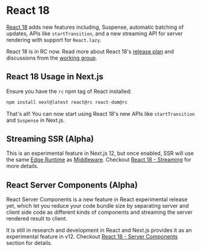 # React 18

[React 18](https://reactjs.org/blog/2021/06/08/the-plan-for-react-18.html) adds new features including, Suspense, automatic batching of updates, APIs like `startTransition`, and a new streaming API for server rendering with support for `React.lazy`.

React 18 is in RC now. Read more about React 18's [release plan](https://github.com/reactwg/react-18/discussions) and discussions from the [working group](https://github.com/reactwg/react-18/discussions).

## React 18 Usage in Next.js

Ensure you have the `rc` npm tag of React installed:

```jsx
npm install next@latest react@rc react-dom@rc
```

That's all! You can now start using React 18's new APIs like `startTransition` and `Suspense` in Next.js.

## Streaming SSR (Alpha)

This is an experimental feature in Next.js 12, but once enabled, SSR will use the same [Edge Runtime](/docs/api-reference/edge-runtime.md) as [Middleware](/docs/middleware.md). Checkout [React 18 - Streaming](/docs/react-18/streaming.md) for more details.

## React Server Components (Alpha)

React Server Components is a new feature in React experimental release yet, which let you reduce your code bundle size by separating server and client side code as different kinds of components and streaming the server rendered result to client.

It is still in research and development in React and Next.js provides it as an experimental feature in v12. Checkout [React 18 - Server Components](/docs/react-18/server-components.md) section for details.
